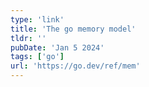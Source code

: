 ```yaml
---
type: 'link'
title: 'The go memory model'
tldr: ''
pubDate: 'Jan 5 2024'
tags: ['go']
url: 'https://go.dev/ref/mem'
---
```

